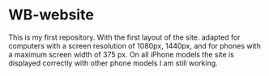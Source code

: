 # WB-website
This is my first repository.
With the first layout of the site.
adapted for computers with a screen resolution of 1080px, 1440px, and for phones with a maximum screen width of 375 px. 
On all iPhone models the site is displayed correctly with other phone models I am still working.

